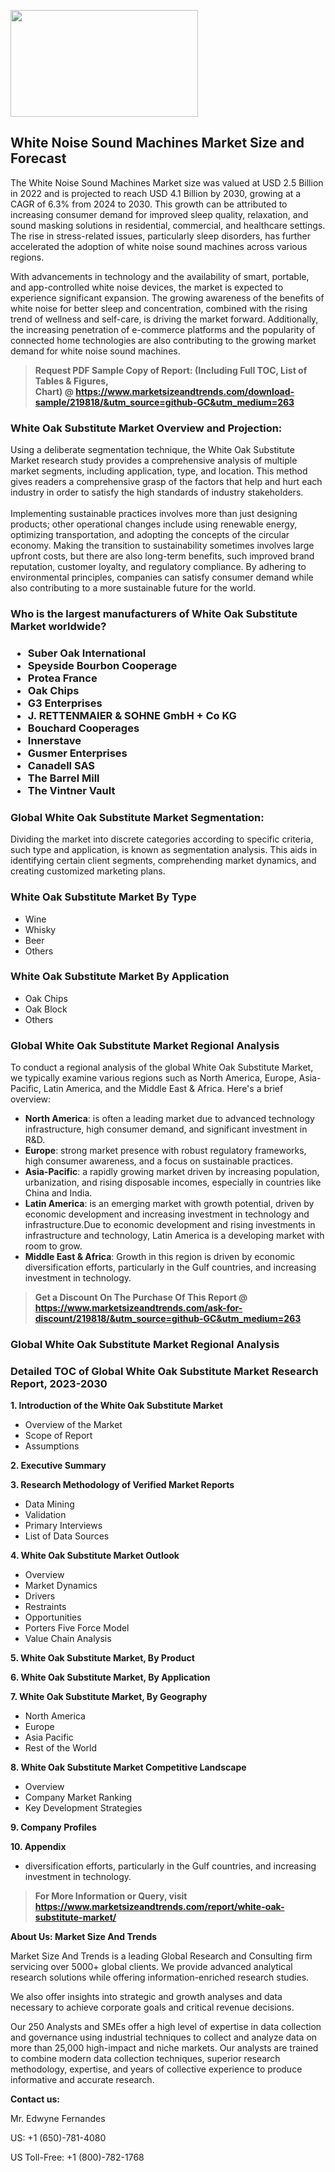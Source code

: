 <p><img class="alignnone size-medium wp-image-20088" src="https://ffe5etoiles.com/wp-content/uploads/2024/12/MST1-300x171.png" alt="" width="300" height="171" /></p><h2>White Noise Sound Machines Market Size and Forecast</h2><p>The White Noise Sound Machines Market size was valued at USD 2.5 Billion in 2022 and is projected to reach USD 4.1 Billion by 2030, growing at a CAGR of 6.3% from 2024 to 2030. This growth can be attributed to increasing consumer demand for improved sleep quality, relaxation, and sound masking solutions in residential, commercial, and healthcare settings. The rise in stress-related issues, particularly sleep disorders, has further accelerated the adoption of white noise sound machines across various regions.</p><p>With advancements in technology and the availability of smart, portable, and app-controlled white noise devices, the market is expected to experience significant expansion. The growing awareness of the benefits of white noise for better sleep and concentration, combined with the rising trend of wellness and self-care, is driving the market forward. Additionally, the increasing penetration of e-commerce platforms and the popularity of connected home technologies are also contributing to the growing market demand for white noise sound machines.</p></p><blockquote id="" class=""><strong>Request PDF Sample Copy of Report: (Including Full TOC, List of Tables &amp; Figures, Chart)&nbsp;@&nbsp;<strong><a href="https://www.marketsizeandtrends.com/download-sample/219818/&utm_source=github-GC&utm_medium=263" target="_blank">https://www.marketsizeandtrends.com/download-sample/219818/&utm_source=github-GC&utm_medium=263</a></strong></strong></blockquote><h3 id="" class="">White Oak Substitute Market&nbsp;Overview and Projection:</h3><p id="" class="">Using a deliberate segmentation technique, the White Oak Substitute Market research study provides a comprehensive analysis of multiple market segments, including application, type, and location. This method gives readers a comprehensive grasp of the factors that help and hurt each industry in order to satisfy the high standards of industry stakeholders. <br /> <br />Implementing sustainable practices involves more than just designing products; other operational changes include using renewable energy, optimizing transportation, and adopting the concepts of the circular economy. Making the transition to sustainability sometimes involves large upfront costs, but there are also long-term benefits, such improved brand reputation, customer loyalty, and regulatory compliance. By adhering to environmental principles, companies can satisfy consumer demand while also contributing to a more sustainable future for the world.</p><h3 id="" class="">Who is the largest manufacturers of&nbsp;White Oak Substitute Market worldwide?</h3><h3 class=""><p><ul><li>Suber Oak International </li><li> Speyside Bourbon Cooperage </li><li> Protea France </li><li> Oak Chips </li><li> G3 Enterprises </li><li> J. RETTENMAIER & SOHNE GmbH + Co KG </li><li> Bouchard Cooperages </li><li> Innerstave </li><li> Gusmer Enterprises </li><li> Canadell SAS </li><li> The Barrel Mill </li><li> The Vintner Vault</li></ul></p></h3><h3 id="" class="">Global&nbsp;White Oak Substitute Market Segmentation:</h3><p id="" class="">Dividing the market into discrete categories according to specific criteria, such type and application, is known as segmentation analysis. This aids in identifying certain client segments, comprehending market dynamics, and creating customized marketing plans.</p><h3 id="" class="">White Oak Substitute Market&nbsp;By Type</h3><p><p><ul><li>Wine</li><li> Whisky</li><li> Beer</li><li> Others</p></li></ul></p></p><h3 id="" class="">White Oak Substitute Market&nbsp;By Application</h3><p class=""><p><ul><li>Oak Chips</li><li> Oak Block</li><li> Others</li></ul></p></p><h3 id="" class="">Global White Oak Substitute Market Regional Analysis</h3><p id="" class="">To conduct a regional analysis of the global White Oak Substitute Market, we typically examine various regions such as North America, Europe, Asia-Pacific, Latin America, and the Middle East &amp; Africa. Here's a brief overview:</p><ul><li><strong>North America</strong>: is often a leading market due to advanced technology infrastructure, high consumer demand, and significant investment in R&amp;D.</li><li><strong>Europe</strong>: strong market presence with robust regulatory frameworks, high consumer awareness, and a focus on sustainable practices.</li><li><strong>Asia-Pacific</strong>: a rapidly growing market driven by increasing population, urbanization, and rising disposable incomes, especially in countries like China and India.</li><li><strong>Latin America</strong>: is an emerging market with growth potential, driven by economic development and increasing investment in technology and infrastructure.Due to economic development and rising investments in infrastructure and technology, Latin America is a developing market with room to grow.</li><li><strong>Middle East &amp; Africa</strong>: Growth in this region is driven by economic diversification efforts, particularly in the Gulf countries, and increasing investment in technology.</li></ul><blockquote id="" class=""><strong>Get a Discount On The Purchase Of This Report @ <strong><a href="https://www.marketsizeandtrends.com/ask-for-discount/219818/&utm_source=github-GC&utm_medium=263" target="_blank">https://www.marketsizeandtrends.com/ask-for-discount/219818/&utm_source=github-GC&utm_medium=263</a></strong></strong></blockquote><h3 id="" class="">Global White Oak Substitute Market Regional Analysis</h3><h3 id="" class="">Detailed TOC of Global White Oak Substitute Market Research Report, 2023-2030</h3><p id="" class=""><strong>1. Introduction of the White Oak Substitute Market</strong></p><ul><li>Overview of the Market</li><li>Scope of Report</li><li>Assumptions</li></ul><p id="" class=""><strong>2. Executive Summary</strong></p><p id="" class=""><strong>3. Research Methodology of Verified Market Reports</strong></p><ul><li>Data Mining</li><li>Validation</li><li>Primary Interviews</li><li>List of Data Sources</li></ul><p id="" class=""><strong>4. White Oak Substitute Market Outlook</strong></p><ul><li>Overview</li><li>Market Dynamics</li><li>Drivers</li><li>Restraints</li><li>Opportunities</li><li>Porters Five Force Model</li><li>Value Chain Analysis</li></ul><p id="" class=""><strong>5. White Oak Substitute Market, By Product</strong></p><p id="" class=""><strong>6. White Oak Substitute Market, By Application</strong></p><p id="" class=""><strong>7. White Oak Substitute Market, By Geography</strong></p><ul><li>North America</li><li>Europe</li><li>Asia Pacific</li><li>Rest of the World</li></ul><p id="" class=""><strong>8. White Oak Substitute Market Competitive Landscape</strong></p><ul><li>Overview</li><li>Company Market Ranking</li><li>Key Development Strategies</li></ul><p id="" class=""><strong>9. Company Profiles</strong></p><p id="" class=""><strong>10. Appendix</strong></p><ul><li>diversification efforts, particularly in the Gulf countries, and increasing investment in technology.</li></ul><blockquote id="" class=""><strong>For More Information or Query, visit <strong><strong><a href="https://www.marketsizeandtrends.com/report/white-oak-substitute-market/" target="_blank">https://www.marketsizeandtrends.com/report/white-oak-substitute-market/</a></strong></strong></strong></blockquote><p id="" class=""><strong>About Us: Market Size And Trends</strong></p><p id="" class="">Market Size And Trends is a leading Global Research and Consulting firm servicing over 5000+ global clients. We provide advanced analytical research solutions while offering information-enriched research studies.</p><p id="" class="">We also offer insights into strategic and growth analyses and data necessary to achieve corporate goals and critical revenue decisions.</p><p id="" class="">Our 250 Analysts and SMEs offer a high level of expertise in data collection and governance using industrial techniques to collect and analyze data on more than 25,000 high-impact and niche markets. Our analysts are trained to combine modern data collection techniques, superior research methodology, expertise, and years of collective experience to produce informative and accurate research.</p><p id="" class=""><strong>Contact us:</strong></p><p id="" class="">Mr. Edwyne Fernandes</p><p id="" class="">US: +1 (650)-781-4080</p><p id="" class="">US Toll-Free: +1 (800)-782-1768</p>
